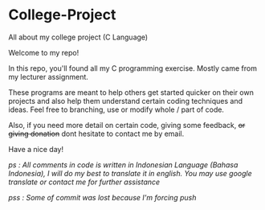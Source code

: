 # College-Project
All about my college project (C Language)



Welcome to my repo!


In this repo, you'll found all my C programming exercise. Mostly came from my lecturer assignment.

These programs are meant to help others get started quicker on their own projects and also help them understand certain coding techniques and ideas. Feel free to branching, use or modify whole / part of code.

Also, if you need more detail on certain code, giving some feedback, ~~or giving donation~~ dont hesitate to contact me by email.

Have a nice day!



*ps : All comments in code is written in Indonesian Language (Bahasa Indonesia), I will do my best to translate it in english. You may use google translate or contact me for further assistance*

*pss : Some of commit was lost because I'm forcing push*
